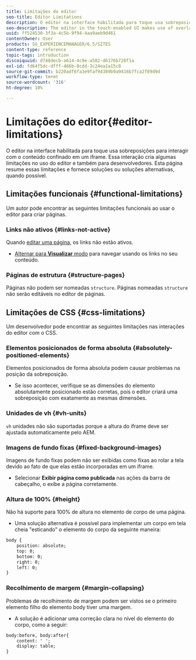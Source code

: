 ```yaml
---
title: Limitações do editor
seo-title: Editor Limitations
description: O editor na interface habilitada para toque usa sobreposições para interagir com o conteúdo confinado em um iframe. Essa interação cria algumas limitações no uso do editor e também para desenvolvedores.
seo-description: The editor in the touch-enabled UI makes use of overlays to interact with content confined in an iframe. This interaction creates some limitations in both usage of the editor and also for developers.
uuid: ff524530-3f3a-4c5b-9f94-4aa9aeb9d461
contentOwner: User
products: SG_EXPERIENCEMANAGER/6.5/SITES
content-type: reference
topic-tags: introduction
discoiquuid: d748decb-a614-4c9e-a502-d6176b720f1a
exl-id: fd64f5dc-dfff-466b-8cdd-3c24ea1a15c8
source-git-commit: b220adf6fa3e9faf94389b9a9416b7fca2f89d9d
workflow-type: tm+mt
source-wordcount: '316'
ht-degree: 10%

---
```


# Limitações do editor{#editor-limitations}

O editor na interface habilitada para toque usa sobreposições para interagir com o conteúdo confinado em um iframe. Essa interação cria algumas limitações no uso do editor e também para desenvolvedores. Esta página resume essas limitações e fornece soluções ou soluções alternativas, quando possível.

## Limitações funcionais {#functional-limitations}

Um autor pode encontrar as seguintes limitações funcionais ao usar o editor para criar páginas.

### Links não ativos {#links-not-active}

Quando [editar uma página](/help/sites-authoring/editing-content.md), os links não estão ativos.

* [Alternar para **Visualizar** modo](/help/sites-authoring/editing-content.md#preview-mode) para navegar usando os links no seu conteúdo.

### Páginas de estrutura {#structure-pages}

Páginas não podem ser nomeadas `structure`. Páginas nomeadas `structure` não serão editáveis no editor de páginas.

## Limitações de CSS {#css-limitations}

Um desenvolvedor pode encontrar as seguintes limitações nas interações do editor com o CSS.

### Elementos posicionados de forma absoluta {#absolutely-positioned-elements}

Elementos posicionados de forma absoluta podem causar problemas na posição da sobreposição.

* Se isso acontecer, verifique se as dimensões do elemento absolutamente posicionado estão corretas, pois o editor criará uma sobreposição com exatamente as mesmas dimensões.

### Unidades de vh {#vh-units}

`vh` unidades não são suportadas porque a altura do iframe deve ser ajustada automaticamente pelo AEM.

### Imagens de fundo fixas {#fixed-background-images}

Imagens de fundo fixas podem não ser exibidas como fixas ao rolar a tela devido ao fato de que elas estão incorporadas em um iframe.

* Selecionar **Exibir página como publicada** nas ações da barra de cabeçalho, o exibe a página corretamente.

### Altura de 100% {#height}

Não há suporte para 100% de altura no elemento de corpo de uma página.

* Uma solução alternativa é possível para implementar um corpo em tela cheia &quot;esticando&quot; o elemento do corpo da seguinte maneira:

```xml
body {
    position: absolute;
    top: 0;
    bottom: 0;
    right: 0;
    left: 0;
}
```

### Recolhimento de margem {#margin-collapsing}

Problemas de recolhimento de margem podem ser vistos se o primeiro elemento filho do elemento body tiver uma margem.

* A solução é adicionar uma correção clara no nível do elemento do corpo, como a seguir:

```xml
body:before, body:after{
    content: ' ';
    display: table;
}
```
